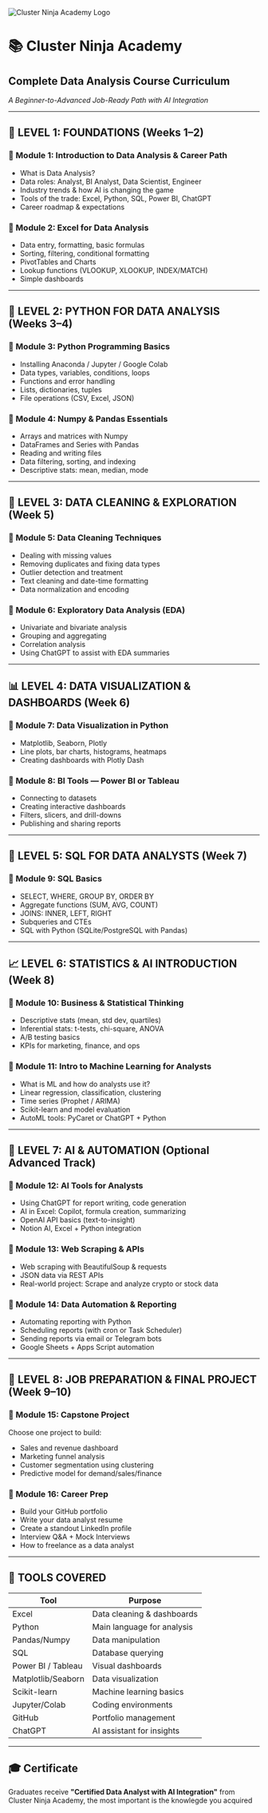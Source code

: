 ![Cluster Ninja Academy Logo](https://www.cluster-ninja-academy.com/static/images/cluster_ninja_transparent.png)

# 📚 Cluster Ninja Academy

## **Complete Data Analysis Course Curriculum**

*A Beginner-to-Advanced Job-Ready Path with AI Integration*

---

## 🧠 LEVEL 1: FOUNDATIONS (Weeks 1–2)

### 🔹 Module 1: Introduction to Data Analysis & Career Path
- What is Data Analysis?
- Data roles: Analyst, BI Analyst, Data Scientist, Engineer
- Industry trends & how AI is changing the game
- Tools of the trade: Excel, Python, SQL, Power BI, ChatGPT
- Career roadmap & expectations

### 🔹 Module 2: Excel for Data Analysis
- Data entry, formatting, basic formulas
- Sorting, filtering, conditional formatting
- PivotTables and Charts
- Lookup functions (VLOOKUP, XLOOKUP, INDEX/MATCH)
- Simple dashboards

---

## 🐍 LEVEL 2: PYTHON FOR DATA ANALYSIS (Weeks 3–4)

### 🔹 Module 3: Python Programming Basics
- Installing Anaconda / Jupyter / Google Colab
- Data types, variables, conditions, loops
- Functions and error handling
- Lists, dictionaries, tuples
- File operations (CSV, Excel, JSON)

### 🔹 Module 4: Numpy & Pandas Essentials
- Arrays and matrices with Numpy
- DataFrames and Series with Pandas
- Reading and writing files
- Data filtering, sorting, and indexing
- Descriptive stats: mean, median, mode

---

## 🧹 LEVEL 3: DATA CLEANING & EXPLORATION (Week 5)

### 🔹 Module 5: Data Cleaning Techniques
- Dealing with missing values
- Removing duplicates and fixing data types
- Outlier detection and treatment
- Text cleaning and date-time formatting
- Data normalization and encoding

### 🔹 Module 6: Exploratory Data Analysis (EDA)
- Univariate and bivariate analysis
- Grouping and aggregating
- Correlation analysis
- Using ChatGPT to assist with EDA summaries

---

## 📊 LEVEL 4: DATA VISUALIZATION & DASHBOARDS (Week 6)

### 🔹 Module 7: Data Visualization in Python
- Matplotlib, Seaborn, Plotly
- Line plots, bar charts, histograms, heatmaps
- Creating dashboards with Plotly Dash

### 🔹 Module 8: BI Tools — Power BI or Tableau
- Connecting to datasets
- Creating interactive dashboards
- Filters, slicers, and drill-downs
- Publishing and sharing reports

---

## 🧮 LEVEL 5: SQL FOR DATA ANALYSTS (Week 7)

### 🔹 Module 9: SQL Basics
- SELECT, WHERE, GROUP BY, ORDER BY
- Aggregate functions (SUM, AVG, COUNT)
- JOINS: INNER, LEFT, RIGHT
- Subqueries and CTEs
- SQL with Python (SQLite/PostgreSQL with Pandas)

---

## 📈 LEVEL 6: STATISTICS & AI INTRODUCTION (Week 8)

### 🔹 Module 10: Business & Statistical Thinking
- Descriptive stats (mean, std dev, quartiles)
- Inferential stats: t-tests, chi-square, ANOVA
- A/B testing basics
- KPIs for marketing, finance, and ops

### 🔹 Module 11: Intro to Machine Learning for Analysts
- What is ML and how do analysts use it?
- Linear regression, classification, clustering
- Time series (Prophet / ARIMA)
- Scikit-learn and model evaluation
- AutoML tools: PyCaret or ChatGPT + Python

---

## 🤖 LEVEL 7: AI & AUTOMATION (Optional Advanced Track)

### 🔹 Module 12: AI Tools for Analysts
- Using ChatGPT for report writing, code generation
- AI in Excel: Copilot, formula creation, summarizing
- OpenAI API basics (text-to-insight)
- Notion AI, Excel + Python integration

### 🔹 Module 13: Web Scraping & APIs
- Web scraping with BeautifulSoup & requests
- JSON data via REST APIs
- Real-world project: Scrape and analyze crypto or stock data

### 🔹 Module 14: Data Automation & Reporting
- Automating reporting with Python
- Scheduling reports (with cron or Task Scheduler)
- Sending reports via email or Telegram bots
- Google Sheets + Apps Script automation

---

## 🧳 LEVEL 8: JOB PREPARATION & FINAL PROJECT (Week 9–10)

### 🔹 Module 15: Capstone Project
Choose one project to build:
- Sales and revenue dashboard
- Marketing funnel analysis
- Customer segmentation using clustering
- Predictive model for demand/sales/finance

### 🔹 Module 16: Career Prep
- Build your GitHub portfolio
- Write your data analyst resume
- Create a standout LinkedIn profile
- Interview Q&A + Mock Interviews
- How to freelance as a data analyst

---

## 🧰 TOOLS COVERED

| Tool               | Purpose                    |
| ------------------ | -------------------------- |
| Excel              | Data cleaning & dashboards |
| Python             | Main language for analysis |
| Pandas/Numpy       | Data manipulation          |
| SQL                | Database querying          |
| Power BI / Tableau | Visual dashboards          |
| Matplotlib/Seaborn | Data visualization         |
| Scikit-learn       | Machine learning basics    |
| Jupyter/Colab      | Coding environments        |
| GitHub             | Portfolio management       |
| ChatGPT            | AI assistant for insights  |

---

## 🎓 Certificate

Graduates receive **"Certified Data Analyst with AI Integration"** from Cluster Ninja Academy, the most important is the knowlegde you acquired


